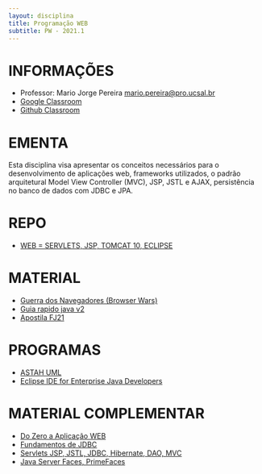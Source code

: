 ```yaml
---
layout: disciplina
title: Programação WEB
subtitle: PW - 2021.1
---
```


# INFORMAÇÕES

- Professor: Mario Jorge Pereira <mario.pereira@pro.ucsal.br>
- [Google Classroom](https://classroom.google.com/)
- [Github Classroom](https://classroom.github.com/)

# EMENTA
Esta disciplina visa apresentar os conceitos necessários para o desenvolvimento de aplicações web, frameworks utilizados, o padrão arquitetural Model View Controller (MVC), JSP, JSTL e AJAX, persistência no banco de dados com JDBC e JPA.

# REPO
- [WEB = SERVLETS, JSP, TOMCAT 10, ECLIPSE](https://github.com/mariojp/projeto-web)

# MATERIAL
- [Guerra dos Navegadores (Browser Wars) ](https://www.youtube.com/watch?v=PAIfVIl4onM)
- [Guia rapido java v2](https://www.slideshare.net/mariojp/guia-rapido-java-v2)
- [Apostila FJ21 ](http://www.caelum.com.br/download/caelum-java-web-fj21.pdf)

# PROGRAMAS
- [ASTAH UML](https://astah.net/products/free-student-license/)
- [Eclipse IDE for Enterprise Java Developers](https://www.eclipse.org/downloads/packages/release/2020-03/r/eclipse-ide-enterprise-java-developers-includes-incubating-components)


# MATERIAL COMPLEMENTAR
- [Do Zero a Aplicação WEB](https://www.slideshare.net/mariojp/java-www)
- [Fundamentos de JDBC](https://www.slideshare.net/mariojp/jdbc-24612251)
- [Servlets JSP, JSTL, JDBC, Hibernate, DAO, MVC](https://www.slideshare.net/mariojp/java-web-29911434)
- [Java Server Faces, PrimeFaces](https://www.slideshare.net/mariojp/java-server-faces-30493299)
